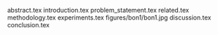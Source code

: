 abstract.tex
introduction.tex
problem_statement.tex
related.tex
methodology.tex
experiments.tex
figures/bon1/bon1.jpg
discussion.tex
conclusion.tex